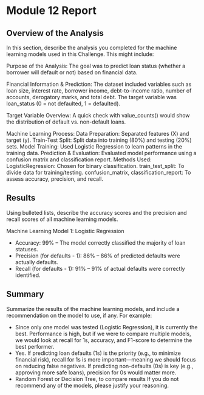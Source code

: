 # Module 12 Report

## Overview of the Analysis

In this section, describe the analysis you completed for the machine learning models used in this Challenge. This might include:

Purpose of the Analysis:
The goal was to predict loan status (whether a borrower will default or not) based on financial data.

Financial Information & Prediction:
The dataset included variables such as loan size, interest rate, borrower income, debt-to-income ratio, number of accounts, derogatory marks, and total debt. The target variable was loan_status (0 = not defaulted, 1 = defaulted).

Target Variable Overview:
A quick check with value_counts() would show the distribution of default vs. non-default loans.

Machine Learning Process:
Data Preparation: Separated features (X) and target (y).
Train-Test Split: Split data into training (80%) and testing (20%) sets.
Model Training: Used Logistic Regression to learn patterns in the training data.
Prediction & Evaluation: Evaluated model performance using a confusion matrix and classification report.
Methods Used:
LogisticRegression: Chosen for binary classification.
train_test_split: To divide data for training/testing.
confusion_matrix, classification_report: To assess accuracy, precision, and recall.

## Results

Using bulleted lists, describe the accuracy scores and the precision and recall scores of all machine learning models.

Machine Learning Model 1: Logistic Regression
 * Accuracy: 99% – The model correctly classified the majority of loan statuses.
 * Precision (for defaults - 1): 86% – 86% of predicted defaults were actually defaults.
 * Recall (for defaults - 1): 91% – 91% of actual defaults were correctly identified.
## Summary

Summarize the results of the machine learning models, and include a recommendation on the model to use, if any. For example:

* Since only one model was tested (Logistic Regression), it is currently the best. Performance is high, but if we were to compare multiple models, we would look at recall for 1s, accuracy, and F1-score to determine the best performer.
* Yes. If predicting loan defaults (1s) is the priority (e.g., to minimize financial risk), recall for 1s is more important—meaning we should focus on reducing false negatives. If predicting non-defaults (0s) is key (e.g., approving more safe loans), precision for 0s would matter more.
* Random Forest or Decision Tree, to compare results
If you do not recommend any of the models, please justify your reasoning.

